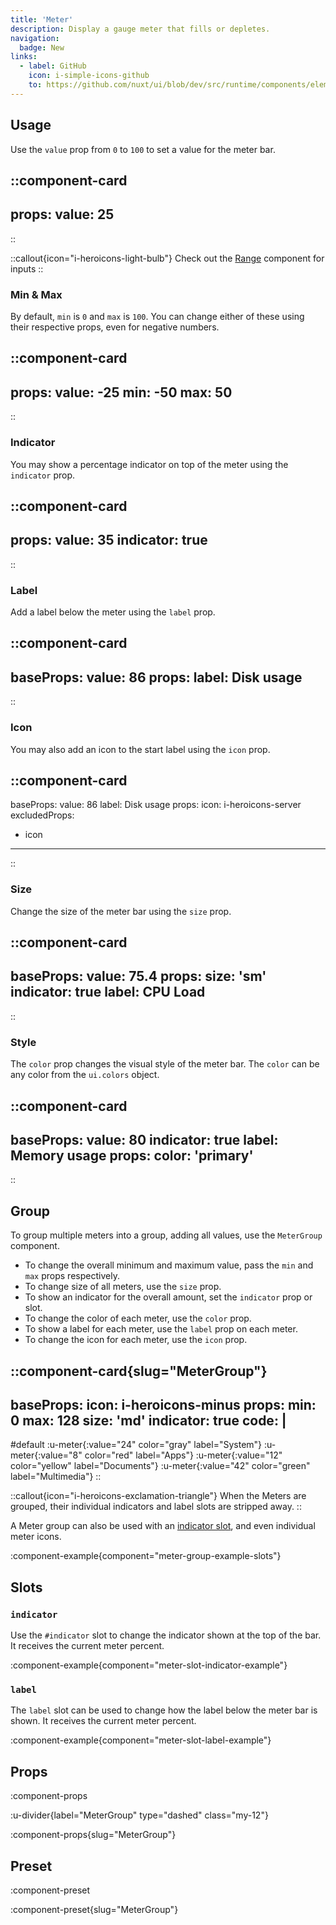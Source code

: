 ```yaml
---
title: 'Meter'
description: Display a gauge meter that fills or depletes.
navigation:
  badge: New
links:
  - label: GitHub
    icon: i-simple-icons-github
    to: https://github.com/nuxt/ui/blob/dev/src/runtime/components/elements/Meter.vue
---
```


## Usage

Use the `value` prop from `0` to `100` to set a value for the meter bar.

::component-card
---
props:
  value: 25
---
::

::callout{icon="i-heroicons-light-bulb"}
Check out the [Range](/forms/range) component for inputs
::

### Min & Max

By default, `min` is `0` and `max` is `100`. You can change either of these using their respective props, even for negative numbers.

::component-card
---
props:
  value: -25
  min: -50
  max: 50
---
::

### Indicator

You may show a percentage indicator on top of the meter using the `indicator` prop.

::component-card
---
props:
  value: 35
  indicator: true
---
::

### Label

Add a label below the meter using the `label` prop.

::component-card
---
baseProps:
  value: 86
props:
  label: Disk usage
---
::

### Icon

You may also add an icon to the start label using the `icon` prop.

::component-card
---
baseProps:
  value: 86
  label: Disk usage
props:
  icon: i-heroicons-server
excludedProps:
  - icon
---
::

### Size

Change the size of the meter bar using the `size` prop.

::component-card
---
baseProps:
  value: 75.4
props:
  size: 'sm'
  indicator: true
  label: CPU Load
---
::

### Style

The `color` prop changes the visual style of the meter bar. The `color` can be any color from the `ui.colors` object.

::component-card
---
baseProps:
  value: 80
  indicator: true
  label: Memory usage
props:
  color: 'primary'
---
::

## Group

To group multiple meters into a group, adding all values, use the `MeterGroup` component.

- To change the overall minimum and maximum value, pass the `min` and `max` props respectively.
- To change size of all meters, use the `size` prop.
- To show an indicator for the overall amount, set the `indicator` prop or slot.
- To change the color of each meter, use the `color` prop.
- To show a label for each meter, use the `label` prop on each meter.
- To change the icon for each meter, use the `icon` prop.

::component-card{slug="MeterGroup"}
---
baseProps:
  icon: i-heroicons-minus
props:
  min: 0
  max: 128
  size: 'md'
  indicator: true
code: |
  <UMeter :value="24" color="gray" label="System" />
    <UMeter :value="8" color="red" label="Apps" />
    <UMeter :value="12" color="yellow" label="Documents" />
    <UMeter :value="42" color="green" label="Multimedia" />
    <!-- Total: 86 -->
---

#default
:u-meter{:value="24" color="gray" label="System"}
:u-meter{:value="8" color="red" label="Apps"}
:u-meter{:value="12" color="yellow" label="Documents"}
:u-meter{:value="42" color="green" label="Multimedia"}
::

::callout{icon="i-heroicons-exclamation-triangle"}
When the Meters are grouped, their individual indicators and label slots are stripped away.
::

A Meter group can also be used with an [indicator slot](#indicator-1), and even individual meter icons.

:component-example{component="meter-group-example-slots"}

## Slots

### `indicator`

Use the `#indicator` slot to change the indicator shown at the top of the bar. It receives the current meter percent.

:component-example{component="meter-slot-indicator-example"}

### `label`

The `label` slot can be used to change how the label below the meter bar is shown. It receives the current meter percent.

:component-example{component="meter-slot-label-example"}

## Props

:component-props

:u-divider{label="MeterGroup" type="dashed" class="my-12"}

:component-props{slug="MeterGroup"}

## Preset

:component-preset

:component-preset{slug="MeterGroup"}
